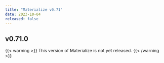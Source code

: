 ```yaml
---
title: "Materialize v0.71"
date: 2023-10-04
released: false
---
```


## v0.71.0

{{< warning >}}
This version of Materialize is not yet released.
{{< /warning >}}
